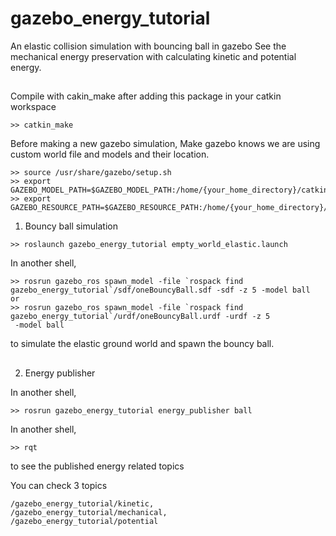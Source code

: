# gazebo_energy_tutorial
An elastic collision simulation with bouncing ball in gazebo
See the mechanical energy preservation with calculating kinetic and potential energy.

##
Compile with cakin_make after adding this package in your catkin workspace
```
>> catkin_make
```
Before making a new gazebo simulation,
Make gazebo knows we are using custom world file and models and their location.
```
>> source /usr/share/gazebo/setup.sh
>> export GAZEBO_MODEL_PATH=$GAZEBO_MODEL_PATH:/home/{your_home_directory}/catkin_ws/src/gazebo_energy_tutorial/world
>> export GAZEBO_RESOURCE_PATH=$GAZEBO_RESOURCE_PATH:/home/{your_home_directory}/catkin_ws/src/gazebo_energy_tutorial/world
```

1. Bouncy ball simulation

```
>> roslaunch gazebo_energy_tutorial empty_world_elastic.launch
```
In another shell,
```
>> rosrun gazebo_ros spawn_model -file `rospack find gazebo_energy_tutorial`/sdf/oneBouncyBall.sdf -sdf -z 5 -model ball
or
>> rosrun gazebo_ros spawn_model -file `rospack find gazebo_energy_tutorial`/urdf/oneBouncyBall.urdf -urdf -z 5
 -model ball
```
to simulate the elastic ground world and spawn the bouncy ball.

##
2. Energy publisher

In another shell,
```
>> rosrun gazebo_energy_tutorial energy_publisher ball
```
In another shell,
```
>> rqt
```
to see the published energy related topics

You can check 3 topics
```
/gazebo_energy_tutorial/kinetic,
/gazebo_energy_tutorial/mechanical,
/gazebo_energy_tutorial/potential

```
